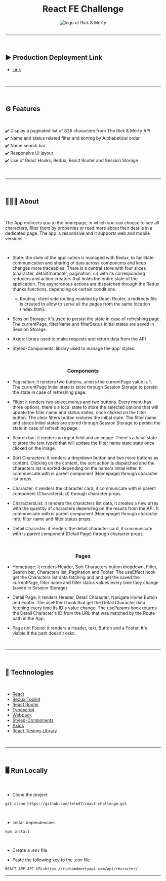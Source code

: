<br>
<h1 align="center">React FE Challenge</h1>
<div align="center">
<img src="https://w0.peakpx.com/wallpaper/940/144/HD-wallpaper-rick-and-morty-logo-ultra-cartoons-others-logo-rickandmorty.jpg" alt="logo of Rick & Morty" />
</div>
<br>

---

<br>

## ▶️ Production Deployment Link

-   [Link](https://emanuele-panesi-react-challenge.netlify.app)

<br>

---

<br>

## ⚙️ Features

<br>

✔️ Display a paginated list of 826 characters from The Rick & Morty API<br>
✔️ Name and status related filter and sorting by Alphabetical order<br>
✔️ Name search bar<br>
✔️ Responsive UI layout<br>
✔️ Use of React Hooks, Redux, React Router and Session Storage

<br>

---

<br>

## 👨🏻‍💻 About

<br>

The App redirects you to the homepage, in which you can choose to see all characters, filter them by properties or read more about their details in a dedicated page. The app is responsive and it supports web and mobile versions.

<br>

-   State: the state of the application is managed with Redux, to facilitate communication and sharing of data across components and keep changes more traceables. There is a central store with four slices (character, detailCharacter, pagination, ui) with its corresponding reducers and action creators that holds the entire state of the application.
    The asyncronous actions are dispatched through the Redux thunks functions, depending on certain conditions.

    -   Routing: client side routing enabled by React Router, a redirects file is created to allow to serve all the pages from the same location (index.html).

-   Session Storage: it's used to persist the state in case of refreshing page. The currentPage, filterName and filterStatus initial states are saved in Session Storage.

-   Axios: library used to make requests and return data from the API

-   Styled-Components: library used to manage the app' styles.

<br>

<h3 align="center">Components</h3>

-   Pagination: it renders two buttons, unless the currentPage value is 1. The currentPage initial state is store through Session Storage to persist the state in case of refreshing page.

-   Filter: it renders two select menus and two buttons. Every menu has three options, there's a local state to store the selected options that will update the filter name and status states, once clicked on the filter button. The clear filters button restores the initial state. The filter name and status initial states are stored through Session Storage to persist the state in case of refreshing page.

-   Search bar: it renders an input field and an image. There's a local state to store the text typed that will update the filter name state state once clicked on the image.

-   Sort Characters: it renders a dropdown button and two more buttons as content. Clicking on the content, the sort action is dispatched and the characters list is sorted depending on the name's initial letter. It communicate with is parent component (Homepage) through character list props.

-   Character: it renders the character card, it communicate with is parent component (CharactersList) through character props.

-   CharactersList: it renders the characters list data, it creates a new array with the quantity of characters depending on the results from the API. It communicate with is parent component (Homepage) through character info, filter name and filter status props.

-   Detail Character: it renders the detail character card, it communicate with is parent component (Detail Page) through character props.

<br>

<h3 align="center">Pages</h3>

-   Homepage: it renders Header, Sort Characters button dropdown, Filter, Search bar, Characters list, Pagination and Footer.
    The useEffect hook get the Characters list data fetching and and get the saved the currentPage, filter name and filter status values every time they change (saved in Session Storage).

-   Detail Page: it renders Header, Detail Character, Navigate Home Button and Footer.
    The useEffect hook that get the Detail Character data fetching every time its ID's value change.
    The useParams hook returns the Detail Character's ID from the URL that was matched by the Route path in the App.

-   Page not Found: it renders a Header, text, Button and a Footer. It's visible if the path doesn't exist.

<br>

---

<br>

## 🚀 Technologies

<br>

-   [React](https://reactjs.org/)
-   [Redux Toolkit](https://redux-toolkit.js.org/)
-   [React Router](https://reactrouter.com/en/main)
-   [Typescript](https://www.typescriptlang.org/)
-   [Webpack](https://webpack.js.org/)
-   [Styled-Components](https://styled-components.com/)
-   [Axios](https://axios-http.com/)
-   [React-Testing-Library](https://testing-library.com/docs/react-testing-library/intro/)

<br>

---

<br>

## 🖥 Run Locally

<br>

-   Clone the project

```
git clone https://github.com/lele87/react-challenge.git
```

<br>

-   Install dependencies

```
npm install
```

<br>

-   Create a .env file

-   Paste the following key to the .env file

```
REACT_APP_API_URL=https://rickandmortyapi.com/api/character/
```

---
